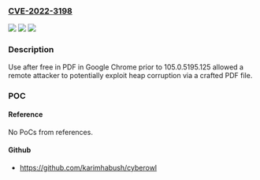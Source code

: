 ### [CVE-2022-3198](https://cve.mitre.org/cgi-bin/cvename.cgi?name=CVE-2022-3198)
![](https://img.shields.io/static/v1?label=Product&message=Chrome&color=blue)
![](https://img.shields.io/static/v1?label=Version&message=%3D%20Chrome-Release-2-M105%20&color=brighgreen)
![](https://img.shields.io/static/v1?label=Vulnerability&message=Use%20after%20free&color=brighgreen)

### Description

Use after free in PDF in Google Chrome prior to 105.0.5195.125 allowed a remote attacker to potentially exploit heap corruption via a crafted PDF file.

### POC

#### Reference
No PoCs from references.

#### Github
- https://github.com/karimhabush/cyberowl

